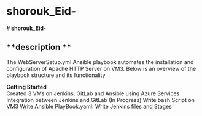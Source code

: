 # shorouk_Eid-
**# shorouk_Eid-**


## **description **
The WebServerSetup.yml Ansible playbook automates the installation and configuration of Apache HTTP Server on VM3. Below is an overview of the playbook structure and its functionality 

**Getting Started**  
Created 3 VMs on Jenkins, GitLab and Ansible using Azure Services  
Integration between Jenkins and GitLab (In Progress)
Write bash Script on VM3 
Write Ansible PlayBook.yaml.
Write Jenkins files and Stages 
